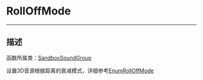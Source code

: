# RollOffMode

-----------------------------------------------------------------------------------------
## 描述

函数所属类：[SandboxSoundGroup](/Api/Class/Sound/SandboxSoundGroup.md)

设置3D音源根据距离的衰减模式，详细参考[EnumRollOffMode]()